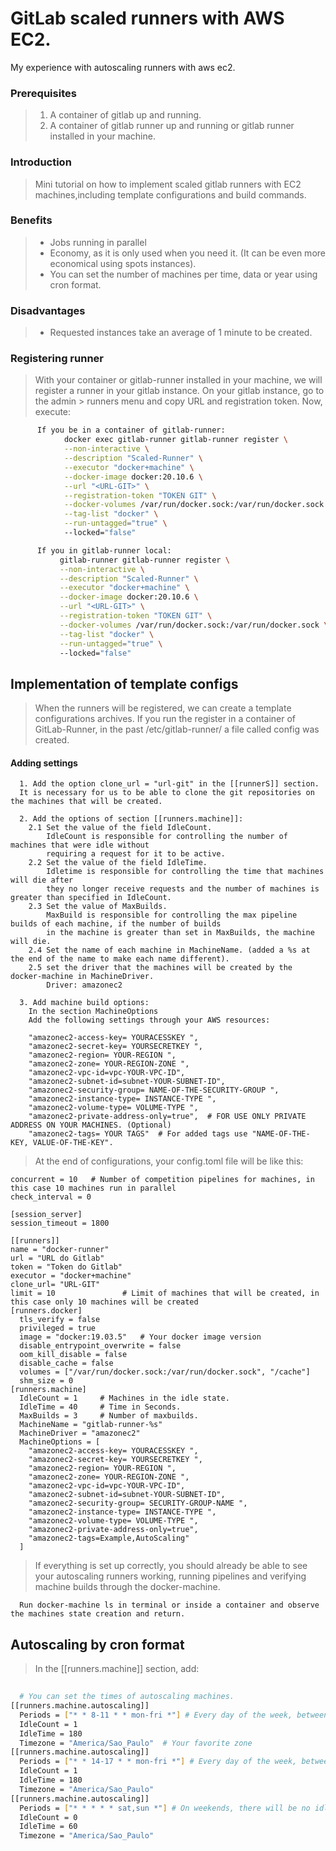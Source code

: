<html>
  <body>
    <h1> GitLab scaled runners with AWS EC2. </h1>
    My experience with autoscaling runners with aws ec2.
   
   <h3> Prerequisites </h3>
    
   >   1. A container of gitlab up and running.
   >   2. A container of gitlab runner up and running or gitlab runner installed in your machine.
   
   <h3> Introduction </h3>
  
   >  Mini tutorial on how to implement scaled gitlab runners with EC2 machines,including template configurations 
      and build commands.
    
   <h3> Benefits </h3>
   
   > - Jobs running in parallel
   > - Economy, as it is only used when you need it. (It can be even more economical using spots instances).
   > - You can set the number of machines per time, data or year using cron format.
    
   <h3> Disadvantages </h3>
   
   > - Requested instances take an average of 1 minute to be created.
    
   <h3>  Registering runner </h3>
    
  >    With your container or gitlab-runner installed in your machine, we will register a runner in your gitlab instance.
  >    On your gitlab instance, go to the admin > runners menu and copy URL and registration token.
  >    Now, execute:
    
  ```sh
        If you be in a container of gitlab-runner:
              docker exec gitlab-runner gitlab-runner register \
              --non-interactive \
              --description "Scaled-Runner" \
              --executor "docker+machine" \
              --docker-image docker:20.10.6 \
              --url "<URL-GIT>" \
              --registration-token "TOKEN GIT" \
              --docker-volumes /var/run/docker.sock:/var/run/docker.sock \
              --tag-list "docker" \
              --run-untagged="true" \ 
              --locked="false"
   ```
   ```sh
         If you in gitlab-runner local:
              gitlab-runner gitlab-runner register \
              --non-interactive \
              --description "Scaled-Runner" \
              --executor "docker+machine" \
              --docker-image docker:20.10.6 \
              --url "<URL-GIT>" \
              --registration-token "TOKEN GIT" \
              --docker-volumes /var/run/docker.sock:/var/run/docker.sock \
              --tag-list "docker" \
              --run-untagged="true" \ 
              --locked="false"
   ```
   
  ## Implementation of template configs 
  > When the runners will be registered, we can create a template configurations archives.
  > If you run the register in a container of GitLab-Runner, in the past /etc/gitlab-runner/ a file called config was created.
  
  #### Adding settings
  ```
    1. Add the option clone_url = "url-git" in the [[runnerS]] section.
    It is necessary for us to be able to clone the git repositories on the machines that will be created.
  ```
  ```
    2. Add the options of section [[runners.machine]]:
      2.1 Set the value of the field IdleCount.
          IdleCount is responsible for controlling the number of machines that were idle without 
          requiring a request for it to be active.
      2.2 Set the value of the field IdleTime.
          Idletime is responsible for controlling the time that machines will die after
          they no longer receive requests and the number of machines is greater than specified in IdleCount.
      2.3 Set the value of MaxBuilds.
          MaxBuild is responsible for controlling the max pipeline builds of each machine, if the number of builds
          in the machine is greater than set in MaxBuilds, the machine will die.
      2.4 Set the name of each machine in MachineName. (added a %s at the end of the name to make each name different).
      2.5 set the driver that the machines will be created by the docker-machine in MachineDriver.
          Driver: amazonec2
  ```
  ```
    3. Add machine build options:
      In the section MachineOptions
      Add the following settings through your AWS resources:
    
      "amazonec2-access-key= YOURACESSKEY ",
      "amazonec2-secret-key= YOURSECRETKEY ",
      "amazonec2-region= YOUR-REGION ",
      "amazonec2-zone= YOUR-REGION-ZONE ",
      "amazonec2-vpc-id=vpc-YOUR-VPC-ID",
      "amazonec2-subnet-id=subnet-YOUR-SUBNET-ID",
      "amazonec2-security-group= NAME-OF-THE-SECURITY-GROUP ",
      "amazonec2-instance-type= INSTANCE-TYPE ",
      "amazonec2-volume-type= VOLUME-TYPE ",
      "amazonec2-private-address-only=true",  # FOR USE ONLY PRIVATE ADDRESS ON YOUR MACHINES. (Optional)
      "amazonec2-tags= YOUR TAGS"  # For added tags use "NAME-OF-THE-KEY, VALUE-OF-THE-KEY". 
  ```
  
  > At the end of configurations, your config.toml file will be like this:
   
  ```
concurrent = 10   # Number of competition pipelines for machines, in this case 10 machines run in parallel
check_interval = 0

[session_server]
  session_timeout = 1800

[[runners]]
  name = "docker-runner"
  url = "URL do Gitlab"
  token = "Token do Gitlab"
  executor = "docker+machine"
  clone_url= "URL-GIT"
  limit = 10               # Limit of machines that will be created, in this case only 10 machines will be created
  [runners.docker]
    tls_verify = false
    privileged = true 
    image = "docker:19.03.5"   # Your docker image version
    disable_entrypoint_overwrite = false
    oom_kill_disable = false
    disable_cache = false
    volumes = ["/var/run/docker.sock:/var/run/docker.sock", "/cache"]
    shm_size = 0
  [runners.machine]
    IdleCount = 1     # Machines in the idle state.
    IdleTime = 40     # Time in Seconds.
    MaxBuilds = 3     # Number of maxbuilds.
    MachineName = "gitlab-runner-%s"
    MachineDriver = "amazonec2"
    MachineOptions = [
      "amazonec2-access-key= YOURACESSKEY ",
      "amazonec2-secret-key= YOURSECRETKEY ",
      "amazonec2-region= YOUR-REGION ",
      "amazonec2-zone= YOUR-REGION-ZONE ",
      "amazonec2-vpc-id=vpc-YOUR-VPC-ID",
      "amazonec2-subnet-id=subnet-YOUR-SUBNET-ID",
      "amazonec2-security-group= SECURITY-GROUP-NAME ",
      "amazonec2-instance-type= INSTANCE-TYPE ",
      "amazonec2-volume-type= VOLUME-TYPE ",
      "amazonec2-private-address-only=true",
      "amazonec2-tags=Example,AutoScaling"
    ]

  ```
  > If everything is set up correctly, you should already be able to see your autoscaling runners working,
    running pipelines and verifying machine builds through the docker-machine.
  ``` 
    Run docker-machine ls in terminal or inside a container and observe the machines state creation and return.
  ```
    
  ## Autoscaling by cron format
    
  > In the [[runners.machine]] section, add:
    
  ```sh
    
    # You can set the times of autoscaling machines.
  [[runners.machine.autoscaling]]
    Periods = ["* * 8-11 * * mon-fri *"] # Every day of the week, between 8:00am and 11:59am, there will be an idle machine.
    IdleCount = 1
    IdleTime = 180
    Timezone = "America/Sao_Paulo"  # Your favorite zone
  [[runners.machine.autoscaling]]
    Periods = ["* * 14-17 * * mon-fri *"] # Every day of the week, between 14:00pm and 17:59, there will be an idle machine.
    IdleCount = 1
    IdleTime = 180
    Timezone = "America/Sao_Paulo"
  [[runners.machine.autoscaling]]
    Periods = ["* * * * * sat,sun *"] # On weekends, there will be no idle machines.
    IdleCount = 0
    IdleTime = 60
    Timezone = "America/Sao_Paulo"
    
  ```
  
  </body>
</html>
